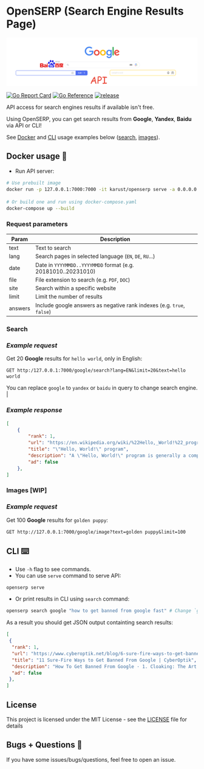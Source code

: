 # OpenSERP (Search Engine Results Page)
![OpenSERP](/logo.png)

[![Go Report Card](https://goreportcard.com/badge/github.com/karust/openserp)](https://goreportcard.com/report/github.com/karust/openserp)
[![Go Reference](https://pkg.go.dev/badge/github.com/karust/openserp.svg)](https://pkg.go.dev/github.com/karust/openserp)
[![release](https://img.shields.io/github/release-pre/karust/openserp.svg)](https://github.com/karust/openserp/releases)
<!-- ![Docker Image Size (tag)](https://img.shields.io/docker/image-size/karust/openserp/latest) -->
API access for search engines results if available isn't free.

Using OpenSERP, you can get search results from **Google**, **Yandex**, **Baidu** via API or CLI!

See [Docker](#docker) and [CLI](#cli) usage examples below ([search](#search), [images](#images)).

## Docker usage  <a name="docker"></a> 🐳
* Run API server:
```bash
# Use prebuilt image
docker run -p 127.0.0.1:7000:7000 -it karust/openserp serve -a 0.0.0.0 -p 7000

# Or build one and run using docker-compose.yaml
docker-compose up --build
```

### Request parameters
| Param | Description                                                  |
|-------|--------------------------------------------------------------|
| text  | Text to search                                               |
| lang  | Search pages in selected language (`EN`, `DE`, `RU`...)      |
| date  | Date in `YYYYMMDD..YYYYMMDD` format (e.g. 20181010..20231010) |
| file  | File extension to search  (e.g. `PDF`, `DOC`)                 |
| site  | Search within a specific website                                 |
| limit | Limit the number of results  
| answers | Include google answers as negative rank indexes (e.g. `true`, `false`)

### **Search**
### *Example request*
Get 20 **Google** results for `hello world`, only in English:
```
GET http:/127.0.0.1:7000/google/search?lang=EN&limit=20&text=hello world
```
You can replace `google` to `yandex` or `baidu` in query to change search engine.
                                |

### *Example response*
```JSON
[
    {
        "rank": 1,
        "url": "https://en.wikipedia.org/wiki/%22Hello,_World!%22_program",
        "title": "\"Hello, World!\" program",
        "description": "A \"Hello, World!\" program is generally a computer program that ignores any input, and outputs or displays a message similar to \"Hello, World!\".",
        "ad": false
    },
]
```
### **Images** **[WIP]**
### *Example request*
Get 100 **Google** results for `golden puppy`:
```
GET http://127.0.0.1:7000/google/image?text=golden puppy&limit=100
```


## CLI <a name="cli"></a> ⌨️
* Use `-h` flag to see commands.
* You can use `serve` command to serve API:
```bash
openserp serve 
```
* Or print results in CLI using `search` command:
```bash
openserp search google "how to get banned from google fast" # Change `google` to `yandex` or `baidu`
```
As a result you should get JSON output containting search results:
```json
[
 {
  "rank": 1,
  "url": "https://www.cyberoptik.net/blog/6-sure-fire-ways-to-get-banned-from-google/",
  "title": "11 Sure-Fire Ways to Get Banned From Google | CyberOptik",
  "description": "How To Get Banned From Google · 1. Cloaking: The Art of Deception · 2. Plagiarism: Because Originality is Overrated · 3. Keyword Stuffing: More is Always Better · 4 ...",
  "ad": false
 },
]
 ```

 ## License
This project is licensed under the MIT License - see the [LICENSE](LICENSE) file for details

## Bugs + Questions 👾
If you have some issues/bugs/questions, feel free to open an issue.